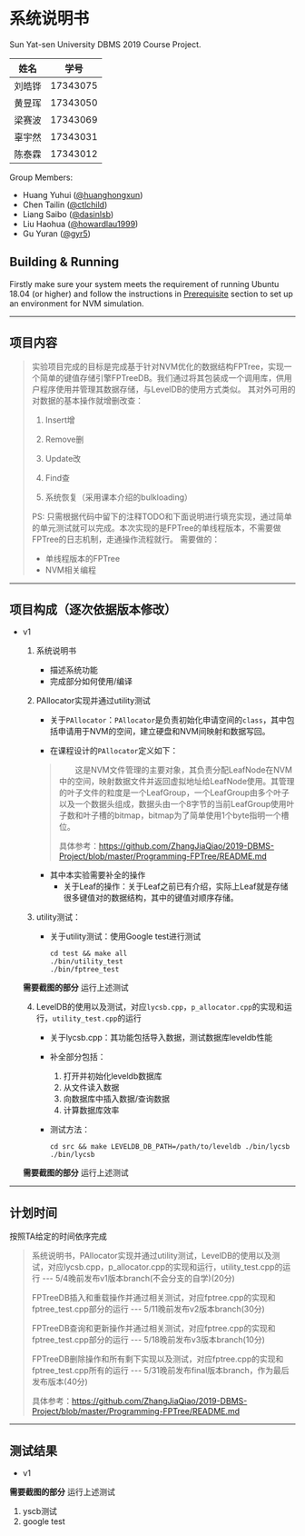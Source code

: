 # 系统说明书

Sun Yat-sen University DBMS 2019 Course Project.

 姓名 |学号
-----|----
刘皓铧|17343075
黄昱珲|17343050
梁赛波|17343069
辜宇然|17343031
陈泰霖|17343012

Group Members:

- Huang Yuhui ([@huanghongxun](https://github.com/huanghongxun))
- Chen Tailin ([@ctlchild](https://github.com/ctlchild))
- Liang Saibo ([@dasinlsb](https://github.com/dasinlsb))
- Liu Haohua ([@howardlau1999](https://github.com/howardlau1999))
- Gu Yuran ([@gyr5](https://github.com/gyr5))

## Building & Running

Firstly make sure your system meets the requirement of running Ubuntu 18.04 (or higher) and follow the instructions in [Prerequisite](PREREQUISITE.md) section to set up an environment for NVM simulation.

---

## 项目内容

>实验项目完成的目标是完成基于针对NVM优化的数据结构FPTree，实现一个简单的键值存储引擎FPTreeDB。我们通过将其包装成一个调用库，供用户程序使用并管理其数据存储，与LevelDB的使用方式类似。
其对外可用的对数据的基本操作就增删改查：
>
>1. Insert增
>
>2. Remove删
>
>3. Update改
>
>4. Find查
>
>5. 系统恢复（采用课本介绍的bulkloading）
>
>PS: 只需根据代码中留下的注释TODO和下面说明进行填充实现，通过简单的单元测试就可以完成。本次实现的是FPTree的单线程版本，不需要做FPTree的日志机制，走通操作流程就行。
>需要做的：
>
>+ 单线程版本的FPTree
>+ NVM相关编程
>
---

## 项目构成（逐次依据版本修改）

+ v1
    1. 系统说明书
        + 描述系统功能
        + 完成部分如何使用/编译
    
    2. PAllocator实现并通过utility测试
        + 关于`PAllocator`：`PAllocator`是负责初始化申请空间的`class`，其中包括申请用于NVM的空间，建立硬盘和NVM间映射和数据写回。
    
        + 在课程设计的`PAllocator`定义如下：
        >&emsp;&emsp;这是NVM文件管理的主要对象，其负责分配LeafNode在NVM中的空间，映射数据文件并返回虚拟地址给LeafNode使用。其管理的叶子文件的粒度是一个LeafGroup，一个LeafGroup由多个叶子以及一个数据头组成，数据头由一个8字节的当前LeafGroup使用叶子数和叶子槽的bitmap，bitmap为了简单使用1个byte指明一个槽位。
        >
        >具体参考：https://github.com/ZhangJiaQiao/2019-DBMS-Project/blob/master/Programming-FPTree/README.md
        >

        + 其中本实验需要补全的操作
            + 关于Leaf的操作：关于Leaf之前已有介绍，实际上Leaf就是存储很多键值对的数据结构，其中的键值对顺序存储。

    3. utility测试：

        + 关于utility测试：使用Google test进行测试

            ```shell
            cd test && make all
            ./bin/utility_test
            ./bin/fptree_test
            ```
    
    **需要截图的部分**
    运行上述测试

    4. LevelDB的使用以及测试，对应`lycsb.cpp`，`p_allocator.cpp`的实现和运行，`utility_test.cpp`的运行

        + 关于lycsb.cpp：其功能包括导入数据，测试数据库leveldb性能

        + 补全部分包括：
            
            1. 打开并初始化leveldb数据库
            2. 从文件读入数据
            3. 向数据库中插入数据/查询数据
            4. 计算数据库效率

        + 测试方法：

            ```shell
            cd src && make LEVELDB_DB_PATH=/path/to/leveldb ./bin/lycsb
            ./bin/lycsb
            ```
    
    **需要截图的部分**
    运行上述测试
---

## 计划时间

按照TA给定的时间依序完成

>系统说明书，PAllocator实现并通过utility测试，LevelDB的使用以及测试，对应lycsb.cpp，p_allocator.cpp的实现和运行，utility_test.cpp的运行 --- 5/4晚前发布v1版本branch(不会分支的自学)(20分)
>
>FPTreeDB插入和重载操作并通过相关测试，对应fptree.cpp的实现和fptree_test.cpp部分的运行 --- 5/11晚前发布v2版本branch(30分)
>
>FPTreeDB查询和更新操作并通过相关测试，对应fptree.cpp的实现和fptree_test.cpp部分的运行 --- 5/18晚前发布v3版本branch(10分)
>
>FPTreeDB删除操作和所有剩下实现以及测试，对应fptree.cpp的实现和fptree_test.cpp所有的运行 --- 5/31晚前发布final版本branch，作为最后发布版本(40分)
>
>具体参考：https://github.com/ZhangJiaQiao/2019-DBMS-Project/blob/master/Programming-FPTree/README.md
>
---

## 测试结果

+ v1

**需要截图的部分**
运行上述测试
1. yscb测试
2. google test
